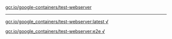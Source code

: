[gcr.io/google-containers/test-webserver](https://hub.docker.com/r/abcz/test-webserver/tags/) 

----
[gcr.io/google_containers/test-webserver:latest √](https://hub.docker.com/r/abcz/test-webserver/tags/)

[gcr.io/google_containers/test-webserver:e2e √](https://hub.docker.com/r/abcz/test-webserver/tags/)

